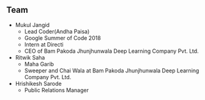 ## Team
- Mukul Jangid
  - Lead Coder(Andha Paisa)
  - Google Summer of Code 2018
  - Intern at Directi
  - CEO of Bam Pakoda Jhunjhunwala Deep Learning Company Pvt. Ltd.
- Ritwik Saha
  - Maha Garib
  - Sweeper and Chai Wala at Bam Pakoda Jhunjhunwala Deep Learning Company Pvt. Ltd.
- Hrishikesh Sarode
  - Public Relations Manager
